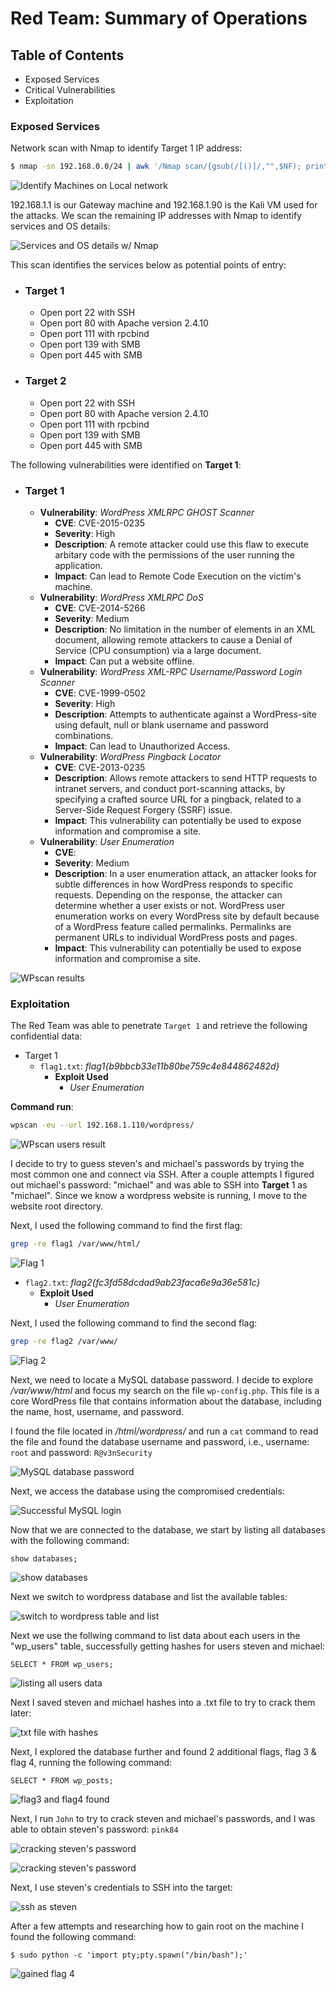 # Red Team: Summary of Operations

## Table of Contents
- Exposed Services
- Critical Vulnerabilities
- Exploitation

### Exposed Services

Network scan with Nmap to identify Target 1 IP address:

```bash
$ nmap -sn 192.168.0.0/24 | awk '/Nmap scan/{gsub(/[()]/,"",$NF); print $NF > "nmap_scanned_ips"}'
```
![Identify Machines on Local network](https://github.com/Sk3llington/Attacking-Wordpress-Purple-Team/blob/main/images/identified_machines_on_local_network.png)

192.168.1.1 is our Gateway machine and 192.168.1.90 is the Kali VM used for the attacks. We scan the remaining IP addresses with Nmap to identify services and OS details:

![Services and OS details w/ Nmap](https://github.com/Sk3llington/Attacking-Wordpress-Purple-Team/blob/main/images/network_scan_result.png)

This scan identifies the services below as potential points of entry:
- ### **Target 1**
  - Open port 22 with SSH 
  - Open port 80 with Apache version 2.4.10
  - Open port 111 with rpcbind
  - Open port 139 with SMB
  - Open port 445 with SMB


- ### **Target 2**
  - Open port 22 with SSH 
  - Open port 80 with Apache version 2.4.10
  - Open port 111 with rpcbind
  - Open port 139 with SMB
  - Open port 445 with SMB


The following vulnerabilities were identified on **Target 1**:

- ### **Target 1**

  - **Vulnerability**: _WordPress XMLRPC GHOST Scanner_
    - **CVE**: CVE-2015-0235
    - **Severity**: High
    - **Description**: A remote attacker could use this flaw to execute arbitary code with the permissions of the user running the application.
    - **Impact**: Can lead to Remote Code Execution on the victim's machine. 
  - **Vulnerability**: _WordPress XMLRPC DoS_
    - **CVE**: CVE-2014-5266
    - **Severity**: Medium
    - **Description**: No limitation in the number of elements in an XML document, allowing remote attackers to cause a Denial of Service (CPU consumption) via a large document.
    - **Impact**: Can put a website offline.
  - **Vulnerability**: _WordPress XML-RPC Username/Password Login Scanner_
    - **CVE**: CVE-1999-0502
    - **Severity**: High
    - **Description**: Attempts to authenticate against a WordPress-site using default, null or blank username and password combinations.
    - **Impact**: Can lead to Unauthorized Access.
  - **Vulnerability**: _WordPress Pingback Locator_
    - **CVE**: CVE-2013-0235
    - **Description**: Allows remote attackers to send HTTP requests to intranet servers, and conduct port-scanning attacks, by specifying a crafted source URL for a pingback, related to a Server-Side Request Forgery (SSRF) issue.
    - **Impact**: This vulnerability can potentially be used to expose information and compromise a site.
  - **Vulnerability**: _User Enumeration_
    - **CVE**: 
    - **Severity**: Medium
    - **Description**: In a user enumeration attack, an attacker looks for subtle differences in how WordPress responds to specific requests. Depending on the response, the attacker can determine whether a user exists or not. WordPress user enumeration works on every WordPress site by default because of a WordPress feature called permalinks. Permalinks are permanent URLs to individual WordPress posts and pages.
    - **Impact**: This vulnerability can potentially be used to expose information and compromise a site.

![WPscan results](https://github.com/Sk3llington/Attacking-Wordpress-Purple-Team/blob/main/images/wp_scan_result.png)


### Exploitation


The Red Team was able to penetrate `Target 1` and retrieve the following confidential data:
- Target 1
  - `flag1.txt`: _flag1{b9bbcb33e11b80be759c4e844862482d}_
    - **Exploit Used**
      - _User Enumeration_

**Command run**:

```bash
wpscan -eu --url 192.168.1.110/wordpress/
```

![WPscan users result](https://github.com/Sk3llington/Attacking-Wordpress-Purple-Team/blob/main/images/wp_scan_users_result.png)

I decide to try to guess steven's and michael's passwords by trying the most common one and connect via SSH. After a couple attempts I figured out michael's password: "michael" and was able to SSH into **Target** 1 as "michael". Since we know a wordpress website is running, I move to the website root directory.

Next, I used the following command to find the first flag:

```bash
grep -re flag1 /var/www/html/
```

![Flag 1](https://github.com/Sk3llington/Attacking-Wordpress-Purple-Team/blob/main/images/finding_flag_1.png)


  - `flag2.txt`: _flag2{fc3fd58dcdad9ab23faca6e9a36e581c}_
      - **Exploit Used**
        - _User Enumeration_
    
Next, I used the following command to find the second flag:

```bash
grep -re flag2 /var/www/
```

![Flag 2](https://github.com/Sk3llington/Attacking-Wordpress-Purple-Team/blob/main/images/finding_flag_2.png)

Next, we need to locate a MySQL database password. I decide to explore _/var/www/html_ and focus my search on the file `wp-config.php`. This file is a core WordPress file that contains information about the database, including the name, host, username, and password.

I found the file located in _/html/wordpress/_ and run a `cat` command to read the file and found the database username and password, i.e., username: `root` and password: `R@v3nSecurity`

![MySQL database password](https://github.com/Sk3llington/Attacking-Wordpress-Purple-Team/blob/main/images/MySQL_database_password.png)


Next, we access the database using the compromised credentials:


![Successful MySQL login](https://github.com/Sk3llington/Attacking-Wordpress-Purple-Team/blob/main/images/successful_MySQL_login.png)


Now that we are connected to the database, we start by listing all databases with the following command:

```
show databases;
```

![show databases](https://github.com/Sk3llington/Attacking-Wordpress-Purple-Team/blob/main/images/show_databses.png)


Next we switch to wordpress database and list the available tables:


![switch to wordpress table and list](https://github.com/Sk3llington/Attacking-Wordpress-Purple-Team/blob/main/images/switch_to_wordpress_table_and_list.png)


Next we use the follwing command to list data about each users in the "wp_users" table, successfully getting hashes for users steven and michael:


```
SELECT * FROM wp_users;
```

![listing all users data](https://github.com/Sk3llington/Attacking-Wordpress-Purple-Team/blob/main/images/listing_all_users_data.png)


Next I saved steven and michael hashes into a .txt file to try to crack them later:


![txt file with hashes](https://github.com/Sk3llington/Attacking-Wordpress-Purple-Team/blob/main/images/txt_file_with_hashes.png)


Next, I explored the database further and found 2 additional flags, flag 3 & flag 4, running the following command:


```
SELECT * FROM wp_posts;
```


![flag3 and flag4 found](https://github.com/Sk3llington/Attacking-Wordpress-Purple-Team/blob/main/images/flag3_and_flag4_found_database.png)


Next, I run `John` to try to crack steven and michael's passwords, and I was able to obtain steven's password: `pink84`


![cracking steven's password](https://github.com/Sk3llington/Attacking-Wordpress-Purple-Team/blob/main/images/cracking_steven_password.png)


![cracking steven's password](https://github.com/Sk3llington/Attacking-Wordpress-Purple-Team/blob/main/images/cracking_steven_password_2.png)


Next, I use steven's credentials to SSH into the target:


![ssh as steven](https://github.com/Sk3llington/Attacking-Wordpress-Purple-Team/blob/main/images/ssh_as_steven_target.png)


After a few attempts and researching how to gain root on the machine I found the following command:

```
$ sudo python -c 'import pty;pty.spawn("/bin/bash");'
```

![gained flag 4](https://github.com/Sk3llington/Attacking-Wordpress-Purple-Team/blob/main/images/gained_root_flag4.png)
